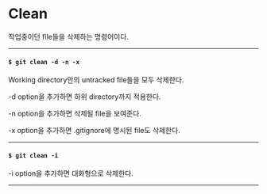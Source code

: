 # Clean

작업중이던 file들을 삭제하는 명령어이다.

---

#### `$ git clean -d -n -x`

Working directory안의 untracked file들을 모두 삭제한다.

-d option을 추가하면 하위 directory까지 적용한다.

-n option을 추가하면 삭제될 file을 보여준다.

-x option을 추가하면 .gitignore에 명시된 file도 삭제한다.

---

#### `$ git clean -i`

-i option을 추가하면 대화형으로 삭제한다.

---
